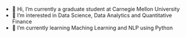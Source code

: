 - 👋 Hi, I’m currently a graduate student at Carnegie Mellon University
- 👀 I’m interested in Data Science, Data Analytics and Quantitative Finance
- 🌱 I’m currently learning Maching Learning and NLP using Python
